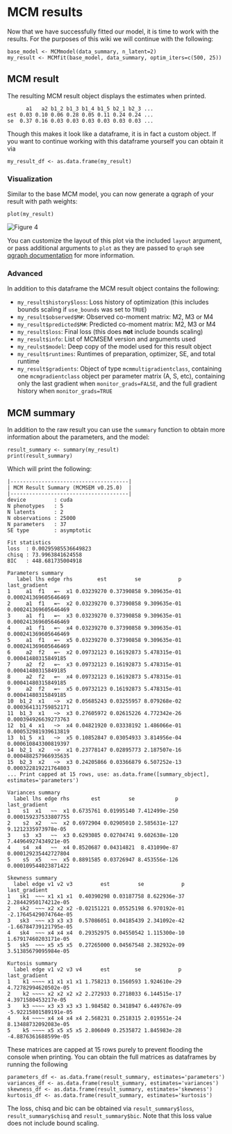# MCM results

Now that we have successfully fitted our model, it is time to work with the results. For the purposes of this wiki we will continue with the following:

```   
base_model <- MCMmodel(data_summary, n_latent=2)
my_result <- MCMfit(base_model, data_summary, optim_iters=c(500, 25))
```

## MCM result

The resulting MCM result object displays the estimates when printed.
``` 
      a1   a2 b1_2 b1_3 b1_4 b1_5 b2_1 b2_3 ...
est 0.03 0.10 0.06 0.28 0.05 0.11 0.24 0.24 ...
se  0.37 0.16 0.03 0.03 0.03 0.03 0.03 0.03 ...
```
Though this makes it look like a dataframe, it is in fact a custom object. If you want to continue working with this dataframe yourself you can obtain it via
``` 
my_result_df <- as.data.frame(my_result)
```
### Visualization

Similar to the base MCM model, you can now generate a qgraph of your result with path weights:
``` 
plot(my_result)
```

![Figure 4](https://raw.githubusercontent.com/zenabtamimy/MCMSEM/dev-torch/imgs/4.Figure1.svg)

You can customize the layout of this plot via the included `layout` argument, or pass additional arguments to `plot` as they are passed to `qraph` see [qgraph documentation](https://cran.r-project.org/web/packages/qgraph/qgraph.pdf#page=28) for more information.

### Advanced
In addition to this dataframe the MCM result object contains the following:
 - `my_result$history$loss`: Loss history of optimization (this includes bounds scaling if `use_bounds` was set to `TRUE`)
 - `my_result$observed$M#`: Observed co-moment matrix: M2, M3 or M4
 - `my_result$predicted$M#`: Predicted co-moment matrix: M2, M3 or M4
 - `my_result$loss`: Final loss (this does **not** include bounds scaling)
 - `my_result$info`: List of MCMSEM version and arguments used
 - `my_reulst$model`: Deep copy of the model used for this result object
 - `my_result$runtimes`: Runtimes of preparation, optimizer, SE, and total runtime
 - `my_result$gradients`: Object of type `mcmmultigradientclass`, containing one `mcmgradientclass` object per parameter matrix (A, S, etc), containing only the last gradient when `monitor_grads=FALSE`, and the full gradient history when `monitor_grads=TRUE`

## MCM summary

In addition to the raw result you can use the `summary` function to obtain more information about the parameters, and the model:
```
result_summary <- summary(my_result)
print(result_summary)
```

Which will print the following:
```
|--------------------------------------|
| MCM Result Summary (MCMSEM v0.25.0)  |
|--------------------------------------|
device         : cuda
N phenotypes   : 5
N latents      : 2
N observations : 25000
N parameters   : 37
SE type        : asymptotic

Fit statistics
loss  : 0.00295985536649823
chisq : 73.9963841624558
BIC   : 448.681735004918

Parameters summary
   label lhs edge rhs        est         se            p        last_gradient
1     a1  f1   =~  x1 0.03239270 0.37390858 9.309635e-01 0.000241369605646469
2     a1  f1   =~  x2 0.03239270 0.37390858 9.309635e-01 0.000241369605646469
3     a1  f1   =~  x3 0.03239270 0.37390858 9.309635e-01 0.000241369605646469
4     a1  f1   =~  x4 0.03239270 0.37390858 9.309635e-01 0.000241369605646469
5     a1  f1   =~  x5 0.03239270 0.37390858 9.309635e-01 0.000241369605646469
6     a2  f2   =~  x2 0.09732123 0.16192873 5.478315e-01  0.00041480315849185
7     a2  f2   =~  x3 0.09732123 0.16192873 5.478315e-01  0.00041480315849185
8     a2  f2   =~  x4 0.09732123 0.16192873 5.478315e-01  0.00041480315849185
9     a2  f2   =~  x5 0.09732123 0.16192873 5.478315e-01  0.00041480315849185
10  b1_2  x1   ~>  x2 0.05685243 0.03255957 8.079268e-02 0.000364131759852171
11  b1_3  x1   ~>  x3 0.27605972 0.02615226 4.772342e-26 0.000394926639273763
12  b1_4  x1   ~>  x4 0.04821920 0.03338192 1.486066e-01 0.000532981939613819
13  b1_5  x1   ~>  x5 0.10852847 0.03054933 3.814956e-04 0.000610843300819397
14  b2_1  x2   ~>  x1 0.23778147 0.02895773 2.187507e-16 0.000488257966935635
15  b2_3  x2   ~>  x3 0.24205866 0.03366879 6.507252e-13 0.000322819221764803
... Print capped at 15 rows, use: as.data.frame([summary_object], estimates='parameters')

Variances summary
  label lhs edge rhs       est         se             p        last_gradient
1    s1  x1   ~~  x1 0.6735761 0.01995140 7.412499e-250 0.000159237533807755
2    s2  x2   ~~  x2 0.6972904 0.02905010 2.585631e-127  9.1212335973978e-05
3    s3  x3   ~~  x3 0.6293085 0.02704741 9.602638e-120 7.44964927434921e-05
4    s4  x4   ~~  x4 0.8520687 0.04314821  8.431090e-87 0.000129235442727804
5    s5  x5   ~~  x5 0.8891585 0.03726947 8.453556e-126 0.000109544023871422

Skewness summary
  label edge v1 v2 v3         est         se            p         last_gradient
1   sk1  ~~~ x1 x1 x1  0.40390298 0.03187758 8.622936e-37  2.28442950174212e-05
2   sk2  ~~~ x2 x2 x2 -0.02151221 0.05525198 6.970192e-01 -2.17645429074764e-05
3   sk3  ~~~ x3 x3 x3  0.57086051 0.04185439 2.341092e-42 -1.66784739121795e-05
4   sk4  ~~~ x4 x4 x4  0.29352975 0.04550542 1.115300e-10  1.67917460203171e-05
5   sk5  ~~~ x5 x5 x5  0.27265000 0.04567548 2.382932e-09  3.51385679095984e-05

Kurtosis summary
  label edge v1 v2 v3 v4      est        se            p         last_gradient
1    k1 ~~~~ x1 x1 x1 x1 1.758213 0.1560593 1.924610e-29  4.72782994620502e-05
2    k2 ~~~~ x2 x2 x2 x2 2.272933 0.2718033 6.144515e-17   4.3971580453217e-05
3    k3 ~~~~ x3 x3 x3 x3 1.984582 0.3418947 6.449767e-09 -5.92215801589191e-05
4    k4 ~~~~ x4 x4 x4 x4 2.568231 0.2518315 2.019551e-24  8.13488732092083e-05
5    k5 ~~~~ x5 x5 x5 x5 2.806049 0.2535872 1.845983e-28  -4.8876361688599e-05
```

These matrices are capped at 15 rows purely to prevent flooding the console when printing. You can obtain the full matrices as dataframes by running the following
``` 
parameters_df <- as.data.frame(result_summary, estimates='parameters')
variances_df <- as.data.frame(result_summary, estimates='variances')
skewness_df <- as.data.frame(result_summary, estimates='skewness')
kurtosis_df <- as.data.frame(result_summary, estimates='kurtosis')
```

The loss, chisq and bic can be obtained via `result_summary$loss`, `result_summary$chisq` and `result_summary$bic`. Note that this loss value does not include bound scaling. 